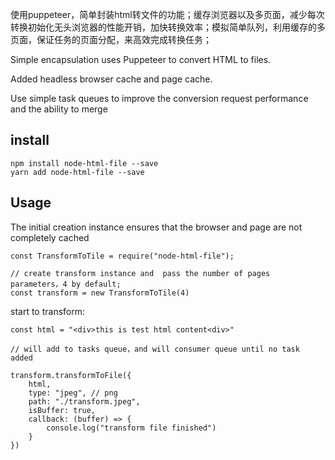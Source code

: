 使用puppeteer，简单封装html转文件的功能；缓存浏览器以及多页面，减少每次转换初始化无头浏览器的性能开销，加快转换效率；模拟简单队列，利用缓存的多页面，保证任务的页面分配，来高效完成转换任务；

Simple encapsulation uses Puppeteer to convert HTML to files.

Added headless browser cache and page cache.

Use simple task queues to improve the conversion request performance and the ability to merge

## install

    npm install node-html-file --save
    yarn add node-html-file --save
## Usage

The initial creation instance ensures that the browser and page are not completely cached

    const TransformToTile = require("node-html-file");

    // create transform instance and  pass the number of pages  parameters，4 by default;
    const transform = new TransformToTile(4)

start to transform:

    const html = "<div>this is test html content<div>"

    // will add to tasks queue，and will consumer queue until no task added

    transform.transformToFile({
        html,
        type: "jpeg", // png
        path: "./transform.jpeg",
        isBuffer: true,
        callback: (buffer) => {
            console.log("transform file finished")
        }
    })